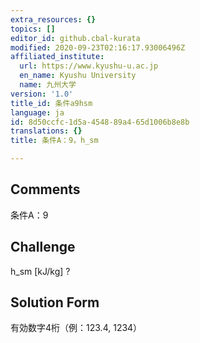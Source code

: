 ```yaml
---
extra_resources: {}
topics: []
editor_id: github.cbal-kurata
modified: 2020-09-23T02:16:17.93006496Z
affiliated_institute:
  url: https://www.kyushu-u.ac.jp
  en_name: Kyushu University
  name: 九州大学
version: '1.0'
title_id: 条件a9hsm
language: ja
id: 8d50ccfc-1d5a-4548-89a4-65d1006b8e8b
translations: {}
title: 条件A：9，h_sm

---
```


## Comments
条件A：9

## Challenge
h_sm [kJ/kg] ?

## Solution Form
有効数字4桁（例：123.4,  1234）




